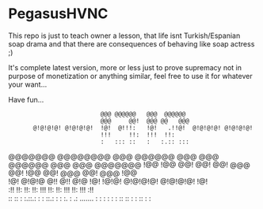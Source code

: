 # PegasusHVNC
This repo is just to teach owner a lesson, that life isnt Turkish/Espanian soap drama and that there are consequences of behaving like soap actress ;)

It's complete latest version, more or less just to prove supremacy not in purpose of monetization or anything similar, feel free to use it for whatever your want...

Have fun...

                              @@@ @@@@@@   @@@  @@@@@@                           
                              @@@     @@!  @@@ @@   @@@                          
           @!@!@!@! @!@!@!@!  !@!  @!!!:   !@!   .!!@!  @!@!@!@! @!@!@!@!        
                              !!!     !!:  !!!  !!:                              
                              :   ::: ::   :   :.:: :::                          
                                                                                 
  @@@@@@@  @@@@@@@@ @@@       @@@@@@  @@@ @@@           @@@@@@  @@@  @@@  @@@@@@@
 !@@   !@@      @@! @@!      @@!  @@@ @@! !@@          @@!  @@@ @@!  @@@ !@@     
 !@! @!@!@    @!!   @!!      @!@  !@!  !@!@!           @!@!@!@! @!@!@!@! !@!     
 :!!        !!:     !!:      !!:  !!!   !!:            !!:  !!! !!:  !!! :!!     
  :: :: :  :.::.: : : ::.: :  : :. :    .:    .......   :   : :  :   : :  :: :: :
                                              : :: : :                           
